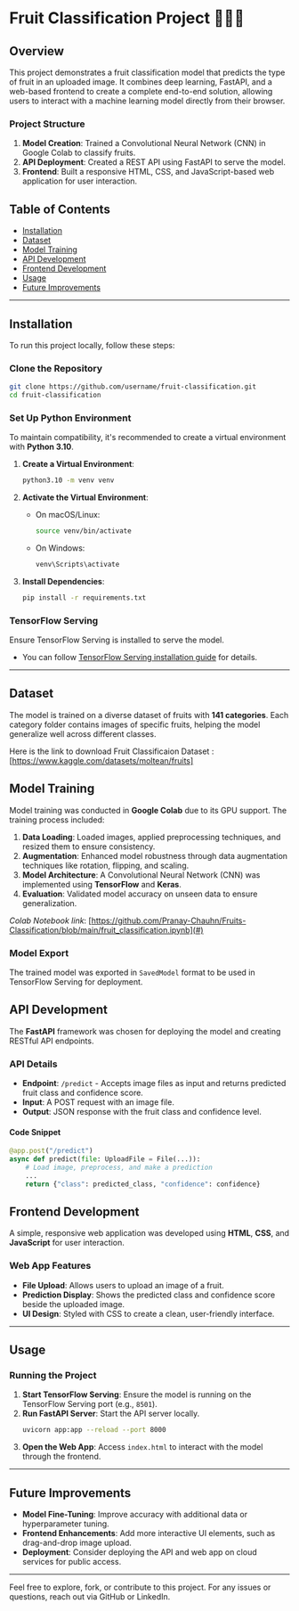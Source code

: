 # Fruit Classification Project 🍎🍌🥭

## Overview
This project demonstrates a fruit classification model that predicts the type of fruit in an uploaded image. It combines deep learning, FastAPI, and a web-based frontend to create a complete end-to-end solution, allowing users to interact with a machine learning model directly from their browser.

### Project Structure
1. **Model Creation**: Trained a Convolutional Neural Network (CNN) in Google Colab to classify fruits.
2. **API Deployment**: Created a REST API using FastAPI to serve the model.
3. **Frontend**: Built a responsive HTML, CSS, and JavaScript-based web application for user interaction.

## Table of Contents
- [Installation](#installation)
- [Dataset](#dataset)
- [Model Training](#model-training)
- [API Development](#api-development)
- [Frontend Development](#frontend-development)
- [Usage](#usage)
- [Future Improvements](#future-improvements)

---

## Installation

To run this project locally, follow these steps:

### Clone the Repository
```bash
git clone https://github.com/username/fruit-classification.git
cd fruit-classification
```

### Set Up Python Environment

To maintain compatibility, it's recommended to create a virtual environment with **Python 3.10**.

1. **Create a Virtual Environment**:
   ```bash
   python3.10 -m venv venv
   ```

2. **Activate the Virtual Environment**:
   - On macOS/Linux:
     ```bash
     source venv/bin/activate
     ```
   - On Windows:
     ```bash
     venv\Scripts\activate
     ```

3. **Install Dependencies**:
   ```bash
   pip install -r requirements.txt
   ```

### TensorFlow Serving
Ensure TensorFlow Serving is installed to serve the model.
- You can follow [TensorFlow Serving installation guide](https://www.tensorflow.org/tfx/guide/serving) for details.

---

## Dataset
The model is trained on a diverse dataset of fruits with **141 categories**. Each category folder contains images of specific fruits, helping the model generalize well across different classes.

Here is the link to download Fruit Classificaion Dataset : [https://www.kaggle.com/datasets/moltean/fruits]

## Model Training

Model training was conducted in **Google Colab** due to its GPU support. The training process included:

1. **Data Loading**: Loaded images, applied preprocessing techniques, and resized them to ensure consistency.
2. **Augmentation**: Enhanced model robustness through data augmentation techniques like rotation, flipping, and scaling.
3. **Model Architecture**: A Convolutional Neural Network (CNN) was implemented using **TensorFlow** and **Keras**.
4. **Evaluation**: Validated model accuracy on unseen data to ensure generalization.

*Colab Notebook link*: [https://github.com/Pranay-Chauhn/Fruits-Classification/blob/main/fruit_classification.ipynb](#)

### Model Export
The trained model was exported in `SavedModel` format to be used in TensorFlow Serving for deployment.

## API Development

The **FastAPI** framework was chosen for deploying the model and creating RESTful API endpoints.

### API Details

- **Endpoint**: `/predict` - Accepts image files as input and returns predicted fruit class and confidence score.
- **Input**: A POST request with an image file.
- **Output**: JSON response with the fruit class and confidence level.

#### Code Snippet
```python
@app.post("/predict")
async def predict(file: UploadFile = File(...)):
    # Load image, preprocess, and make a prediction
    ...
    return {"class": predicted_class, "confidence": confidence}
```

## Frontend Development

A simple, responsive web application was developed using **HTML**, **CSS**, and **JavaScript** for user interaction.

### Web App Features
- **File Upload**: Allows users to upload an image of a fruit.
- **Prediction Display**: Shows the predicted class and confidence score beside the uploaded image.
- **UI Design**: Styled with CSS to create a clean, user-friendly interface.

---

## Usage

### Running the Project

1. **Start TensorFlow Serving**: Ensure the model is running on the TensorFlow Serving port (e.g., `8501`).
2. **Run FastAPI Server**: Start the API server locally.
   ```bash
   uvicorn app:app --reload --port 8000
   ```
3. **Open the Web App**: Access `index.html` to interact with the model through the frontend.

---

## Future Improvements

- **Model Fine-Tuning**: Improve accuracy with additional data or hyperparameter tuning.
- **Frontend Enhancements**: Add more interactive UI elements, such as drag-and-drop image upload.
- **Deployment**: Consider deploying the API and web app on cloud services for public access.

---

Feel free to explore, fork, or contribute to this project. For any issues or questions, reach out via GitHub or LinkedIn.
